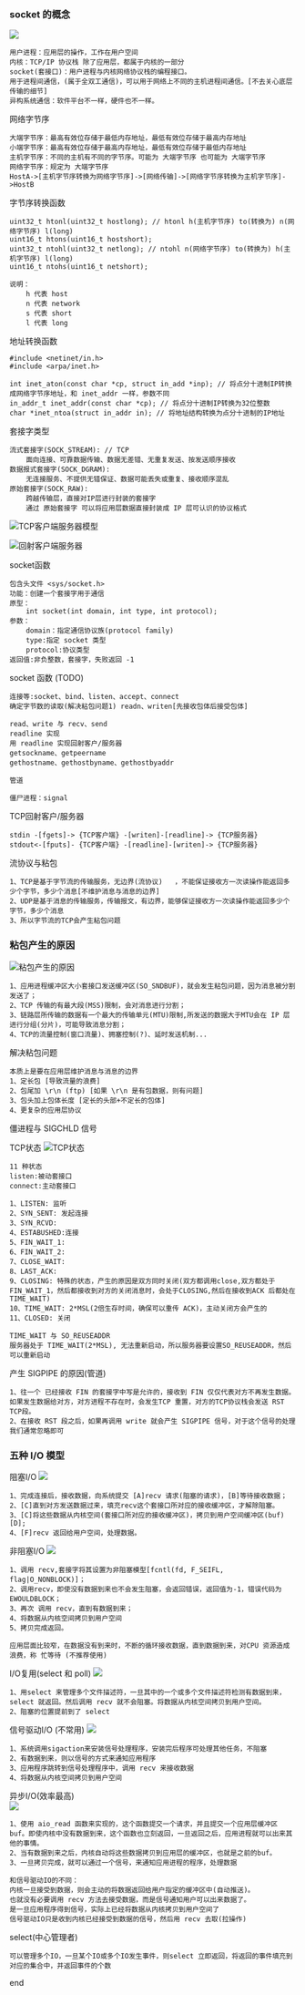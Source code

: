 ### socket 的概念![](TCP-IP&Socket.png)```用户进程：应用层的操作，工作在用户空间内核：TCP/IP 协议栈 除了应用层，都属于内核的一部分socket(套接口)：用户进程与内核网络协议栈的编程接口。用于进程间通信，(属于全双工通信)，可以用于网络上不同的主机进程间通信。[不去关心底层传输的细节]异构系统通信：软件平台不一样，硬件也不一样。```网络字节序```大端字节序：最高有效位存储于最低内存地址，最低有效位存储于最高内存地址小端字节序：最高有效位存储于最高内存地址，最低有效位存储于最低内存地址主机字节序：不同的主机有不同的字节序。可能为 大端字节序 也可能为 大端字节序网络字节序：规定为 大端字节序HostA->[主机字节序转换为网络字节序]->[网络传输]->[网络字节序转换为主机字节序]->HostB```字节序转换函数```uint32_t htonl(uint32_t hostlong); // htonl h(主机字节序) to(转换为) n(网络字节序) l(long)uint16_t htons(uint16_t hostshort);uint32_t ntohl(uint32_t netlong); // ntohl n(网络字节序) to(转换为) h(主机字节序) l(long)uint16_t ntohs(uint16_t netshort);说明：    h 代表 host    n 代表 network    s 代表 short    l 代表 long   ```地址转换函数```#include <netinet/in.h>#include <arpa/inet.h>int inet_aton(const char *cp, struct in_add *inp); // 将点分十进制IP转换成网络字节序地址，和 inet_addr 一样，参数不同in_addr_t inet_addr(const char *cp); // 将点分十进制IP转换为32位整数char *inet_ntoa(struct in_addr in); // 将地址结构转换为点分十进制的IP地址```套接字类型```流式套接字(SOCK_STREAM): // TCP    面向连接、可靠数据传输、数据无差错、无重复发送、按发送顺序接收数据报式套接字(SOCK_DGRAM):    无连接服务、不提供无错保证、数据可能丢失或重复、接收顺序混乱原始套接字(SOCK_RAW):    跨越传输层，直接对IP层进行封装的套接字    通过 原始套接字 可以将应用层数据直接封装成 IP 层可认识的协议格式```![TCP客户端服务器模型](TCP客户端服务器模型.png)![回射客户端服务器](回射客户端服务器.png)socket函数```包含头文件 <sys/socket.h>功能：创建一个套接字用于通信原型：    int socket(int domain, int type, int protocol);参数：    domain：指定通信协议族(protocol family)    type:指定 socket 类型    protocol:协议类型返回值:非负整数，套接字，失败返回 -1```socket 函数 (TODO)```连接等:socket、bind、listen、accept、connect确定字节数的读取(解决粘包问题1) readn、writen[先接收包体后接受包体]read、write 与 recv、sendreadline 实现用 readline 实现回射客户/服务器getsockname、getpeernamegethostname、gethostbyname、gethostbyaddr管道僵尸进程：signal```TCP回射客户/服务器```stdin -[fgets]-> {TCP客户端} -[writen]-[readline]-> {TCP服务器}stdout<-[fputs]- {TCP客户端} -[readline]-[writen]-> {TCP服务器}```流协议与粘包```1、TCP是基于字节流的传输服务，无边界(流协议)   ，不能保证接收方一次读操作能返回多少个字节，多少个消息[不维护消息与消息的边界]   2、UDP是基于消息的传输服务，传输报文，有边界，能够保证接收方一次读操作能返回多少个字节，多少个消息   3、所以字节流的TCP会产生粘包问题   ```### 粘包产生的原因![粘包产生的原因](粘包产生的原因.png)```1、应用进程缓冲区大小套接口发送缓冲区(SO_SNDBUF)，就会发生粘包问题，因为消息被分割发送了；   2、TCP 传输的有最大段(MSS)限制，会对消息进行分割；   3、链路层所传输的数据有一个最大的传输单元(MTU)限制,所发送的数据大于MTU会在 IP 层进行分组(分片)，可能导致消息分割；   4、TCP的流量控制(窗口流量)、拥塞控制(?)、延时发送机制...   ```解决粘包问题```本质上是要在应用层维护消息与消息的边界1、定长包 [导致流量的浪费]   2、包尾加 \r\n (ftp) [如果 \r\n 是有包数据，则有问题]   3、包头加上包体长度 [定长的头部+不定长的包体]   4、更复杂的应用层协议   ```僵进程与 SIGCHLD 信号TCP状态![TCP状态](TCP状态.png)```11 种状态   listen:被动套接口   connect:主动套接口    1、LISTEN: 监听   2、SYN_SENT: 发起连接   3、SYN_RCVD:   4、ESTABUSHED:连接  5、FIN_WAIT_1:  6、FIN_WAIT_2:  7、CLOSE_WAIT:  8、LAST_ACK:  9、CLOSING: 特殊的状态，产生的原因是双方同时关闭(双方都调用close,双方都处于FIN_WAIT_1，然后都接收到对方的关闭消息时，会处于CLOSING,然后在接收到ACK 后都处在 TIME_WAIT)   10、TIME_WAIT: 2*MSL(2倍生存时间，确保可以重传 ACK)，主动关闭方会产生的   11、CLOSED: 关闭  TIME_WAIT 与 SO_REUSEADDR服务器处于 TIME_WAIT(2*MSL), 无法重新启动，所以服务器要设置SO_REUSEADDR，然后可以重新启动```产生 SIGPIPE 的原因(管道)```1、往一个 已经接收 FIN 的套接字中写是允许的，接收到 FIN 仅仅代表对方不再发生数据。如果发生数据给对方，对方进程不存在时，会发生TCP 重置，对方的TCP协议栈会发送 RST TCP段。   2、在接收 RST 段之后，如果再调用 write 就会产生 SIGPIPE 信号，对于这个信号的处理我们通常忽略即可```### 五种 I/O 模型阻塞I/O![](阻塞IO模型.png)   ```1、完成连接后，接收数据，向系统提交 [A]recv 请求(阻塞的请求)，[B]等待接收数据；   2、[C]直到对方发送数据过来，填充recv这个套接口所对应的接收缓冲区，才解除阻塞。   3、[C]将这些数据从内核空间(套接口所对应的接收缓冲区)，拷贝到用户空间缓冲区(buf)[D];   4、[F]recv 返回给用户空间，处理数据。   ```非阻塞I/O![](非阻塞IO模型.png) ```1、调用 recv,套接字将其设置为非阻塞模型[fcntl(fd, F_SEIFL, flag|O_NONBLOCK)]；2、调用recv，即使没有数据到来也不会发生阻塞，会返回错误，返回值为-1，错误代码为EWOULDBLOCK；3、再次 调用 recv，直到有数据到来；4、将数据从内核空间拷贝到用户空间5、拷贝完成返回。 应用层面比较窄，在数据没有到来时，不断的循环接收数据，直到数据到来，对CPU 资源造成浪费，称 忙等待 (不推荐使用)```I/O复用(select 和 poll) ![](IO复用模型.png)```1、用select 来管理多个文件描述符，一旦其中的一个或多个文件描述符检测有数据到来，select 就返回。然后调用 recv 就不会阻塞。将数据从内核空间拷贝到用户空间。2、阻塞的位置提前到了 select```信号驱动I/O (不常用)![](信号驱动IO模型.png)  ```1、系统调用sigaction来安装信号处理程序，安装完后程序可处理其他任务，不阻塞2、有数据到来，则以信号的方式来通知应用程序3、应用程序跳转到信号处理程序中，调用 recv 来接收数据4、将数据从内核空间拷贝到用户空间```异步I/O(效率最高)  ![](异步IO模型.png) ```1、使用 aio_read 函数来实现的，这个函数提交一个请求，并且提交一个应用层缓冲区 buf。即使内核中没有数据到来，这个函数也立刻返回，一旦返回之后，应用进程就可以出来其他的事情。2、当有数据到来之后，内核自动将这些数据拷贝到应用层的缓冲区，也就是之前的buf。3、一旦拷贝完成，就可以通过一个信号，来通知应用进程的程序，处理数据和信号驱动IO的不同：内核一旦接受到数据，则会主动的将数据返回给用户指定的缓冲区中(自动推送)。也就没有必要调用 recv 方法去接受数据，而是信号通知用户可以出来数据了。是一旦应用程序得到信号，实际上已经将数据从内核拷贝到用户空间了信号驱动IO只是收到内核已经接受到数据的信号，然后用 recv 去取(拉操作)```select(中心管理者)```可以管理多个IO，一旦某个IO或多个IO发生事件，则select 立即返回，将返回的事件填充到对应的集合中，并返回事件的个数```end